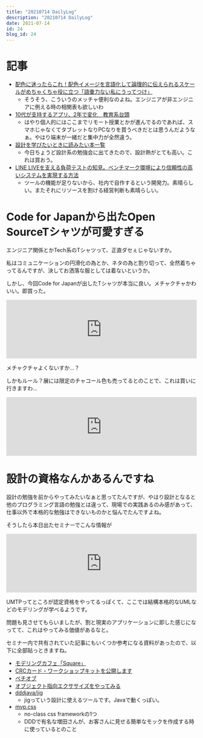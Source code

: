 ```yaml
---
title: "20210714 DailyLog"
description: "20210714 DailyLog"
date: 2021-07-14
id: 24
blog_id: 24
---
```

# 記事

- [配色に迷ったらこれ！配色イメージを言語化して論理的に伝えられるスケールがめちゃくちゃ役に立つ「語彙力ない私にうってつけ」](https://togetter.com/li/1744709)
    - そうそう、こういうのメッチャ便利なのよね。エンジニアが非エンジニアに例える時の相関表も欲しいわ
- [10代が支持するアプリ、2年で変化　教育系台頭](https://www.nikkei.com/article/DGXKZO73517330S1A700C2H21A00/)
    - はやり個人的にはここまでリモート授業とかが進んでるのであれば、スマホじゃなくてタブレットなりPCなりを買うべきだとは思うんだようなぁ。やはり端末が一緒だと集中力が全然違う。
- [設計を学びたいときに読みたい本一覧](https://qiita.com/getty104/items/c06773198c0244e7744d)
    - 今日ちょうど設計系の勉強会に出てきたので、設計熱がとても高い。これは買おう。
- [LINE LIVEを支える負荷テストの知見。ベンチマーク環境により信頼性の高いシステムを実現する方法](https://engineering.linecorp.com/ja/interview/line-live/)
    - ツールの機能が足りないから、社内で自作するという開発力。素晴らしい。またそれにリソースを割ける経営判断も素晴らしい。

# Code for Japanから出たOpen SourceTシャツが可愛すぎる

エンジニア関係とかTech系のTシャツって、正直ダセぇじゃないすか。

私はコミュニケーションの円滑化の為とか、ネタの為と割り切って、全然着ちゃってるんですが、決してお洒落な服としては着ないというか。

しかし、今回Code for Japanが出したTシャツが本当に良い。メチャクチャかわいい。即買った。

<iframe 
  class="hatenablogcard" 
  style="width:100%;height:155px;max-width:680px;"
  src="https://hatenablog-parts.com/embed?url=https://suzuri.jp/code4japan/7424299/t-shirt/l/white" 
  width="300" height="150" frameborder="0" scrolling="no">
</iframe>

メチャクチャよくないすか…？

しかもルール？展には限定のチャコール色も売ってるとのことで、これは買いに行きますわ…

<iframe 
  class="hatenablogcard" 
  style="width:100%;height:155px;max-width:680px;"
  src="https://hatenablog-parts.com/embed?url=http://www.2121designsight.jp/program/rule/" 
  width="300" height="150" frameborder="0" scrolling="no">
</iframe>

# 設計の資格なんかあるんですね

設計の勉強を前からやってみたいなぁと思ってたんですが、やはり設計となると他のプログラミング言語の勉強とは違って、現場での実践あるのみ感があって、仕事以外で本格的な勉強はできないものかと悩んでたんですよね。

そうしたら本日出たセミナーでこんな情報が

<iframe 
  class="hatenablogcard" 
  style="width:100%;height:155px;max-width:680px;"
  src="https://hatenablog-parts.com/embed?url=https://umtp-japan.org/about_exam" 
  width="300" height="150" frameborder="0" scrolling="no">
</iframe>

UMTPってところが認定資格をやってるっぽくて、ここでは結構本格的なUMLなどのモデリングが学べるようです。

問題も見させてもらいましたが、割と現実のアプリケーションに即した感じになってて、これはやってみる価値があるなと。

セミナー内で共有されていた記事にもいくつか参考になる資料があったので、以下に全部貼っときますね。

- [モデリングカフェ「Square」](https://www.ogis-ri.co.jp/otc/hiroba/others/ModelingCafe/)
- [CRCカード・ワークショップキットを公開します](https://www.ogis-ri.co.jp/otc/hiroba/technical/crc-card-workshop/)
- [ペチオブ](https://www.youtube.com/playlist?list=PLyZRat-0ugZjzpKq181pUgFiWLPpeJ3Py)
- [オブジェクト指向エクササイズをやってみる](https://qiita.com/opengl-8080/items/6f0a458df9c34eccf76c)
- [dddjava/jig](https://github.com/dddjava/jig)
    - jigっていう設計に使えるツールです。Javaで動くっぽい。
- [mvp.css](https://andybrewer.github.io/mvp/)
    - no-class css frameworkの1つ
    - DDDで有名な増田さんが、お客さんに見せる簡単なモックを作成する時に使っているとのこと